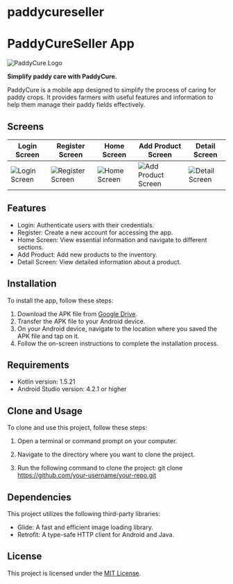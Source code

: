 # paddycureseller

# PaddyCureSeller App

![PaddyCure Logo](https://drive.google.com/uc?id=1JqG6Ox5Kw45GkjV9sZzg0VFcp_GYGbTo)

**Simplify paddy care with PaddyCure.**

PaddyCure is a mobile app designed to simplify the process of caring for paddy crops. It provides farmers with useful features and information to help them manage their paddy fields effectively.

## Screens 

| Login Screen | Register Screen | Home Screen | Add Product Screen | Detail Screen |
|---|---|---|---|---|
| ![Login Screen](https://drive.google.com/uc?id=1h_VF7L9hGdgPKOqDITxXzWrVFM1z34FQ) | ![Register Screen](https://drive.google.com/uc?id=1eKUI2b1qwTbj6ybhw1o-lVcSVQ8kNmbq) | ![Home Screen](https://drive.google.com/uc?id=1oDTqOjbt1fpGET5PoS1Q-tJFxpwKp_lU) | ![Add Product Screen](https://drive.google.com/uc?id=1DoOhkvt76QvBlUpmKaLyytjFWZtFF23x) | ![Detail Screen](https://drive.google.com/uc?id=1bPxHtbxdWZtSXLPZmqRPvz7PdgfGfu7_)

## Features

- Login: Authenticate users with their credentials.
- Register: Create a new account for accessing the app.
- Home Screen: View essential information and navigate to different sections.
- Add Product: Add new products to the inventory.
- Detail Screen: View detailed information about a product.

## Installation

To install the app, follow these steps:

1. Download the APK file from [Google Drive](link-to-app-file).
2. Transfer the APK file to your Android device.
3. On your Android device, navigate to the location where you saved the APK file and tap on it.
4. Follow the on-screen instructions to complete the installation process.

## Requirements

- Kotlin version: 1.5.21
- Android Studio version: 4.2.1 or higher

## Clone and Usage

To clone and use this project, follow these steps:

1. Open a terminal or command prompt on your computer.

2. Navigate to the directory where you want to clone the project.

3. Run the following command to clone the project:
   git clone https://github.com/your-username/your-repo.git
   
   
## Dependencies

This project utilizes the following third-party libraries:

- Glide: A fast and efficient image loading library.
- Retrofit: A type-safe HTTP client for Android and Java.

## License

This project is licensed under the [MIT License](link-to-license-file).


